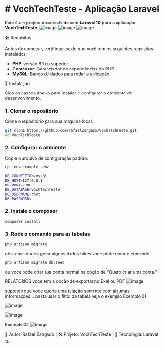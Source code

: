 <h1># VochTechTeste - Aplicação Laravel</h1>

Este é um projeto desenvolvido com **Laravel 10** para a aplicação **VochTechTeste**.
![image](https://github.com/user-attachments/assets/7f4c5990-a1df-4284-9033-5ef1e404ee87)
![image](https://github.com/user-attachments/assets/e7e5a6ce-0178-4620-b718-041e6ebf7b9f)
![image](https://github.com/user-attachments/assets/deca9042-2c04-4f5c-b740-77e1deab7556)

🛠️  Requisitos

Antes de começar, certifique-se de que você tem os seguintes requisitos instalados:

- **PHP**: versão 8.1 ou superior.
- **Composer**: Gerenciador de dependências do PHP.
- **MySQL**: Banco de dados para rodar a aplicação.

🚀  Instalação

Siga os passos abaixo para instalar e configurar o ambiente de desenvolvimento.

### 1. Clonar o repositório

Clone o repositório para sua máquina local:

```bash
git clone https://github.com/rafaelZangado/VochTechTeste.git
cd VochTechTeste
```
### 2. Configurar o ambiente

Copie o arquivo de configuração padrão:

```bash
cp .env.example .env

DB_CONNECTION=mysql
DB_HOST=127.0.0.1
DB_PORT=3306
DB_DATABASE=VochTechTeste
DB_USERNAME=root
DB_PASSWORD=
```
### 2. Instale o composer
```bash
composer install
```

### 3. Rode o comando para as tabelas 
```bash
php artisan migrate
```

obs: caso queria gerar alguns dados fakes voce pode rodar o comando 
```bash
php artisan migrate db:seed
```
ou voce pode criar sua conta normal na opção de 
"Quero criar uma conta."


RELATORIOS
voce tem a opção de exportar no Exel ou PDF 
![image](https://github.com/user-attachments/assets/6d5f1c79-a0f9-4d58-9290-0a76b3a7650e)

supondo que voce queria uma relação somente com algumas informações... basta usar o filtor da tabela 
veja o exemplo
Exemplo 01

![image](https://github.com/user-attachments/assets/21d543cb-36f4-4150-90e2-3f5a57abb092)

![image](https://github.com/user-attachments/assets/f4261555-c1d8-4cdb-a04f-afe4f6e08bf7)

Exemplo 02
![image](https://github.com/user-attachments/assets/d71555a6-990a-444a-b75b-8573958c80f4)



📌 Autor: Rafael Zangado | 🛠️ Projeto: VochTechTeste | 🌱 Tecnologia: Laravel 10




